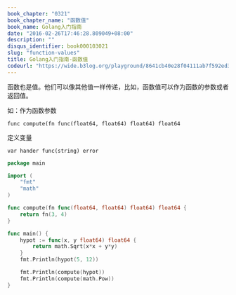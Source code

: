 ```yaml
---
book_chapter: "0321"
book_chapter_name: "函数值"
book_name: Golang入门指南
date: "2016-02-26T17:46:28.809049+08:00"
description: ""
disqus_identifier: book000103021
slug: "function-values"
title: Golang入门指南-函数值
codeurl: "https://wide.b3log.org/playground/8641cb40e28f04111ab7f592ed3a3d71.go"
---
```

函数也是值。他们可以像其他值一样传递，比如，函数值可以作为函数的参数或者返回值。

如：作为函数参数
	
	func compute(fn func(float64, float64) float64) float64

定义变量

	var hander func(string) error

```Go
package main

import (
	"fmt"
	"math"
)

func compute(fn func(float64, float64) float64) float64 {
	return fn(3, 4)
}

func main() {
	hypot := func(x, y float64) float64 {
		return math.Sqrt(x*x + y*y)
	}
	fmt.Println(hypot(5, 12))

	fmt.Println(compute(hypot))
	fmt.Println(compute(math.Pow))
}

```


